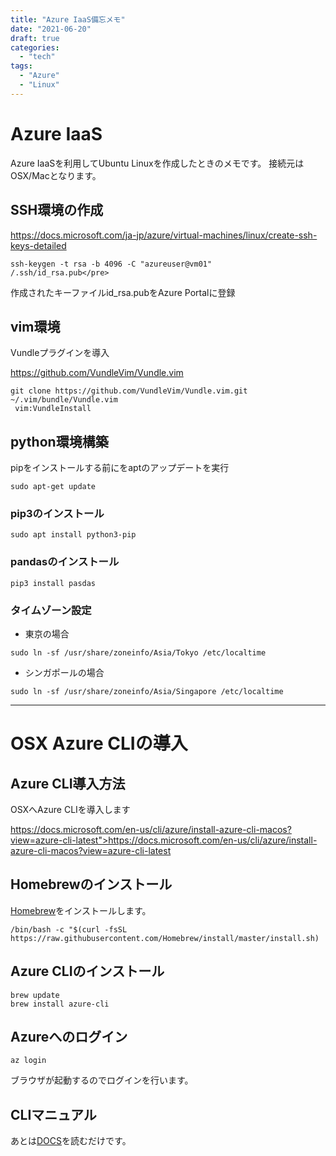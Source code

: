 ```yaml
---
title: "Azure IaaS備忘メモ"
date: "2021-06-20"
draft: true
categories:
  - "tech"
tags:
  - "Azure"
  - "Linux"
---
```


# Azure IaaS

Azure IaaSを利用してUbuntu Linuxを作成したときのメモです。
接続元はOSX/Macとなります。


## SSH環境の作成

https://docs.microsoft.com/ja-jp/azure/virtual-machines/linux/create-ssh-keys-detailed

```
ssh-keygen -t rsa -b 4096 -C "azureuser@vm01"
/.ssh/id_rsa.pub</pre>
```
作成されたキーファイルid_rsa.pubをAzure Portalに登録

## vim環境

Vundleプラグインを導入

https://github.com/VundleVim/Vundle.vim

```
git clone https://github.com/VundleVim/Vundle.vim.git ~/.vim/bundle/Vundle.vim
 vim:VundleInstall
```
## python環境構築

pipをインストールする前にをaptのアップデートを実行
```
sudo apt-get update
```

### pip3のインストール

```
sudo apt install python3-pip
```

### pandasのインストール

```
pip3 install pasdas
```

### タイムゾーン設定

- 東京の場合
```
sudo ln -sf /usr/share/zoneinfo/Asia/Tokyo /etc/localtime
```

- シンガポールの場合
```
sudo ln -sf /usr/share/zoneinfo/Asia/Singapore /etc/localtime
```

---

# OSX Azure CLIの導入

## Azure CLI導入方法

OSXへAzure CLIを導入します

https://docs.microsoft.com/en-us/cli/azure/install-azure-cli-macos?view=azure-cli-latest">https://docs.microsoft.com/en-us/cli/azure/install-azure-cli-macos?view=azure-cli-latest

## Homebrewのインストール
<a href="https://brew.sh">Homebrew</a>をインストールします。


```
/bin/bash -c "$(curl -fsSL https://raw.githubusercontent.com/Homebrew/install/master/install.sh)
```

## Azure CLIのインストール

```
brew update
brew install azure-cli
```

## Azureへのログイン

```
az login

```

ブラウザが起動するのでログインを行います。

## CLIマニュアル
あとは<a href="https://docs.microsoft.com/en-us/cli/azure/?view=azure-cli-latest">DOCS</a>を読むだけです。
